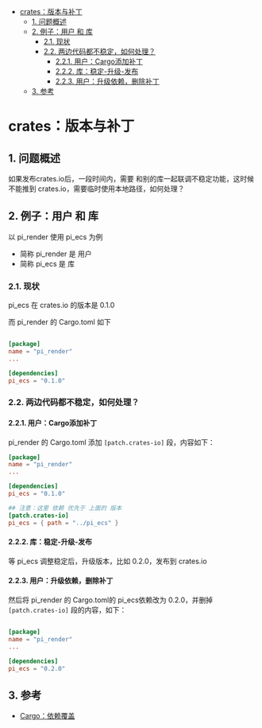 - [crates：版本与补丁](#crates版本与补丁)
  - [1. 问题概述](#1-问题概述)
  - [2. 例子：用户 和 库](#2-例子用户-和-库)
    - [2.1. 现状](#21-现状)
    - [2.2. 两边代码都不稳定，如何处理？](#22-两边代码都不稳定如何处理)
      - [2.2.1. 用户：Cargo添加补丁](#221-用户cargo添加补丁)
      - [2.2.2. 库：稳定-升级-发布](#222-库稳定-升级-发布)
      - [2.2.3. 用户：升级依赖，删除补丁](#223-用户升级依赖删除补丁)
  - [3. 参考](#3-参考)

# crates：版本与补丁

## 1. 问题概述

如果发布crates.io后，一段时间内，需要 和别的库一起联调不稳定功能，这时候不能推到 crates.io，需要临时使用本地路径，如何处理？

## 2. 例子：用户 和 库

以 pi_render 使用 pi_ecs 为例

+ 简称 pi_render 是 用户
+ 简称 pi_ecs 是 库

### 2.1. 现状

pi_ecs 在 crates.io 的版本是 0.1.0

而 pi_render 的 Cargo.toml 如下

``` toml

[package]
name = "pi_render"
...

[dependencies]
pi_ecs = "0.1.0"

```

### 2.2. 两边代码都不稳定，如何处理？

#### 2.2.1. 用户：Cargo添加补丁

pi_render 的 Cargo.toml 添加 `[patch.crates-io]` 段，内容如下：

``` toml
[package]
name = "pi_render"
...

[dependencies]
pi_ecs = "0.1.0"

## 注意：这里 依赖 优先于 上面的 版本
[patch.crates-io]
pi_ecs = { path = "../pi_ecs" }
```

#### 2.2.2. 库：稳定-升级-发布

等 pi_ecs 调整稳定后，升级版本，比如 0.2.0，发布到 crates.io

#### 2.2.3. 用户：升级依赖，删除补丁

然后将 pi_render 的 Cargo.toml的 pi_ecs依赖改为 0.2.0，并删掉 `[patch.crates-io]` 段的内容，如下：

``` toml

[package]
name = "pi_render"
...

[dependencies]
pi_ecs = "0.2.0"

```

## 3. 参考

+ [Cargo：依赖覆盖](https://zhuanlan.zhihu.com/p/472170018)